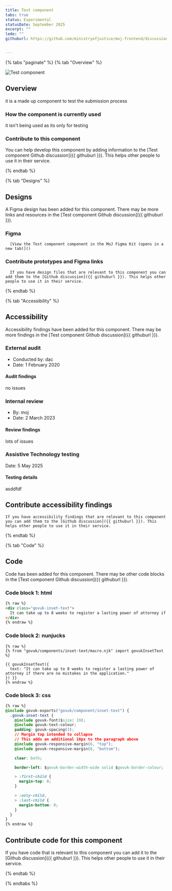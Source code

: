```yaml
---
title: Test component
tabs: true
status: Experimental
statusDate: September 2025
excerpt: ""
lede: ""
githuburl: https://github.com/ministryofjustice/moj-frontend/discussions/categories/experimental-components-pages-and-patterns


---
```


{% tabs "paginate" %}
{% tab "Overview" %}

<div class="img-container">
  <img src="/assets/images/submission-1756843347709/upscalemedia-transformed.jpeg" alt="Test component" />
</div>

## Overview
it is a made up component to test the submission process

### How the component is currently used

it isn't being used as its only for testing

### Contribute to this component
You can help develop this component by adding information to the [Test component Github discussion]({{ githuburl }}). This helps other people to use it in their service.

{% endtab %}

{% tab "Designs" %}

## Designs

A Figma design has been added for this component. There may be more links and resources in the [Test component Github discussion]({{ githuburl }}).


### Figma

      [View the Test component component in the MoJ Figma Kit (opens in a new tab)]()


### Contribute prototypes and Figma links

      If you have design files that are relevant to this component you can add them to the [Github discussion]({{ githuburl }}). This helps other people to use it in their service.

{% endtab %}

{% tab "Accessibility" %}

## Accessibility

Accessibility findings have been added for this component. There may be more findings in the [Test component Github discussion]({{ githuburl }}).


### External audit

* Conducted by: dac
* Date: 1 February 2020

#### Audit findings

no issues
### Internal review

* By: moj
* Date: 2 March 2023

#### Review findings

lots of issues
### Assistive Technology testing

Date: 5 May 2025

#### Testing details

asddfdf

## Contribute accessibility findings

    If you have accessibility findings that are relevant to this component you can add them to the [Github discussion]({{ githuburl }}). This helps other people to use it in their service.

{% endtab %}

{% tab "Code" %}

## Code

Code has been added for this component. There may be other code blocks in the [Test component Github discussion]({{ githuburl }}).


### Code block 1: html

<div class="app-example__code" data-module="app-copy">

```html
{% raw %}
<div class="govuk-inset-text">
  It can take up to 8 weeks to register a lasting power of attorney if there are no mistakes in the application.
</div>
{% endraw %}
```

</div>



### Code block 2: nunjucks

<div class="app-example__code" data-module="app-copy">

```njk
{% raw %}
{% from "govuk/components/inset-text/macro.njk" import govukInsetText %}

{{ govukInsetText({
  text: "It can take up to 8 weeks to register a lasting power of attorney if there are no mistakes in the application."
}) }}
{% endraw %}
```

</div>



### Code block 3: css

<div class="app-example__code" data-module="app-copy">

```css
{% raw %}
@include govuk-exports("govuk/component/inset-text") {
  .govuk-inset-text {
    @include govuk-font($size: 19);
    @include govuk-text-colour;
    padding: govuk-spacing(3);
    // Margin top intended to collapse
    // This adds an additional 10px to the paragraph above
    @include govuk-responsive-margin(6, "top");
    @include govuk-responsive-margin(6, "bottom");

    clear: both;

    border-left: $govuk-border-width-wide solid $govuk-border-colour;

    > :first-child {
      margin-top: 0;
    }

    > :only-child,
    > :last-child {
      margin-bottom: 0;
    }
  }
}
{% endraw %}
```

</div>




## Contribute code for this component

If you have code that is relevant to this component you can add it to the [Github discussion]({{ githuburl }}). This helps other people to use it in their service.

{% endtab %}

{% endtabs %}
